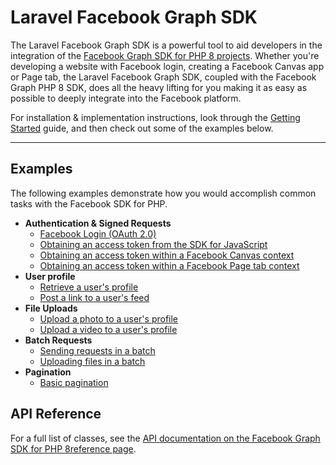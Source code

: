 # Laravel Facebook Graph SDK

The Laravel Facebook Graph SDK is a powerful tool to aid developers in the integration of the [Facebook Graph SDK for PHP 8 projects](http://github.com/joelbutcher/facebook-graph-sdk-php-8). Whether you're developing a website with Facebook login, creating a Facebook Canvas app or Page tab, the Laravel Facebook Graph SDK, coupled with the Facebook Graph PHP 8 SDK, does all the heavy lifting for you making it as easy as possible to deeply integrate into the Facebook platform.

For installation & implementation instructions, look through the [Getting Started](./getting_started.md) guide, and then check out some of the examples below.

---

## Examples

The following examples demonstrate how you would accomplish common tasks with the Facebook SDK for PHP.

- **Authentication & Signed Requests**
  - [Facebook Login (OAuth 2.0)](./examples/facebook_login.md)
  - [Obtaining an access token from the SDK for JavaScript](./examples/access_token_from_javascript.md)
  - [Obtaining an access token within a Facebook Canvas context](./examples/access_token_from_canvas.md)
  - [Obtaining an access token within a Facebook Page tab context](./examples/access_token_from_page_tab.md)
- **User profile**
  - [Retrieve a user's profile](./examples/retrieve_user_profile.md)
  - [Post a link to a user's feed](./examples/post_links.md)
- **File Uploads**
  - [Upload a photo to a user's profile](./examples/upload_photo.md)
  - [Upload a video to a user's profile](./examples/upload_video.md)
- **Batch Requests**
  - [Sending requests in a batch](./examples/batch_request.md)
  - [Uploading files in a batch](./examples/batch_upload.md)
- **Pagination**
  - [Basic pagination](./examples/pagination_basic.md)

## API Reference

For a full list of classes, see the [API documentation on the Facebook Graph SDK for PHP 8reference page](https://github.com/joelbutcher/facebook-graph-sdk-php-8/blob/6.x/docs/reference.md).
